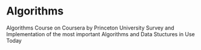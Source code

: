 # Algorithms
Algorithms Course on Coursera by Princeton University 
Survey and Implementation of the most important Algorithms and Data Stuctures in Use Today
